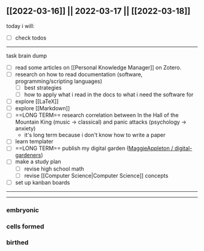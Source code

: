 [[2022-03-16]] || 2022-03-17 || [[2022-03-18]]
---
today i will:
- [ ] check todos
---
task brain dump
- [ ] read some articles on [[Personal Knowledge Manager]] on Zotero.
- [ ] research on how to read documentation (software, programming/scripting languages)
	- [ ] best strategies
	- [ ] how to apply what i read in the docs to what i need the software for
- [ ] explore [[LaTeX]]
- [ ] explore [[Markdown]]
- [ ] ==LONG TERM== research correlation between In the Hall of the Mountain King (music -> classical) and panic attacks (psychology -> anxiety)
	- it's long term because i don't know how to write a paper
- [ ] learn templater
- [ ] ==LONG TERM== publish my digital garden ([MaggieAppleton / digital-gardeners](https://github.com/MaggieAppleton/digital-gardeners))
- [ ] make a study plan
	- [ ] revise high school math
	- [ ] revise [[Computer Science|Computer Science]] concepts
- [ ] set up kanban boards

---

---

### embryonic

### cells formed

### birthed